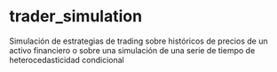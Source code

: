 # trader_simulation
Simulación de estrategias de trading sobre históricos de precios de un activo financiero o sobre una simulación de una serie de tiempo de heterocedasticidad condicional
